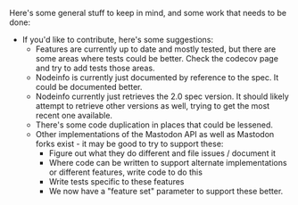 Here's some general stuff to keep in mind, and some work that needs to be done:

* If you'd like to contribute, here's some suggestions:
  * Features are currently up to date and mostly tested, but there are some areas where tests could be 
    better. Check the codecov page and try to add tests those areas.
  * Nodeinfo is currently just documented by reference to the spec. It could be documented better.
  * Nodeinfo currently just retrieves the 2.0 spec version. It should likely attempt to retrieve other
    versions as well, trying to get the most recent one available.
  * There's some code duplication in places that could be lessened.
  * Other implementations of the Mastodon API as well as Mastodon forks exist - it may be good to try to support these:
    * Figure out what they do different and file issues / document it
    * Where code can be written to support alternate implementations or different features, write code to do this
    * Write tests specific to these features
    * We now have a "feature set" parameter to support these better.
    


